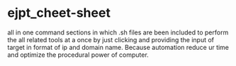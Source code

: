# ejpt_cheet-sheet
all in one command sections in which .sh files are been included to perform the all related tools at a once by just clicking and providing the input of target in format of ip and domain name.
Because automation reduce ur time and optimize the procedural power of computer. 
